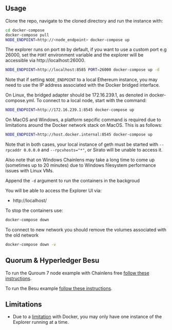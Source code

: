 ## Usage

Clone the repo, navigate to the cloned directory and run the instance with:

```bash
cd docker-compose
docker-compose pull
NODE_ENDPOINT=http://<node_endpoint> docker-compose up
```
The explorer runs on port `80` by default, if you want to use a custom port e.g 26000, set the `PORT` environment variable and the explorer will be accessible via http://localhost:26000.

```bash
NODE_ENDPOINT=http://localhost:8585 PORT=26000 docker-compose up -d
```

Note that if setting `NODE_ENDPOINT` to a local Ethereum instance, you may need to use the IP address associated with the Docker bridged interface. 

On Linux, the bridged adapter should be 172.16.239.1, as denoted in docker-compose.yml. To connect to a local node, start with the command:

```bash
NODE_ENDPOINT=http://172.16.239.1:8545 docker-compose up
```

On MacOS and Windows, a platform sepcific command is required due to limitations around the Docker network stack on MacOS. This is as follows: 

```bash
NODE_ENDPOINT=http://host.docker.internal:8545 docker-compose up
```

Note that in both cases, your local instance of geth must be started with `--rpcaddr 0.0.0.0` and `--rpcvhosts="*"`, or Sirato will be unable to access it.

Also note that on Windows Chainlens may take a long time to come up (sometimes up to 20 minutes) due to Windows filesystem performance issues with Linux VMs.

Append the `-d` argument to run the containers in the backgroud

You will be able to access the Explorer UI via:

* http://localhost/

To stop the containers use:

```bash
docker-compose down
```

To connect to new network you should remove the volumes associated with the old network

```bash
docker-compose down -v
```

## Quorum & Hyperledger Besu 

To run the Quroum 7 node example with Chainlens free [follow these instructions](examples/Quorum_Example.md). 

To run the Besu example [follow these instructions](examples/Besu_Example.md).

## Limitations

 - Due to a [limitation](https://github.com/moby/moby/issues/1143) with Docker, you may only have one instance of the Explorer running at a time.

